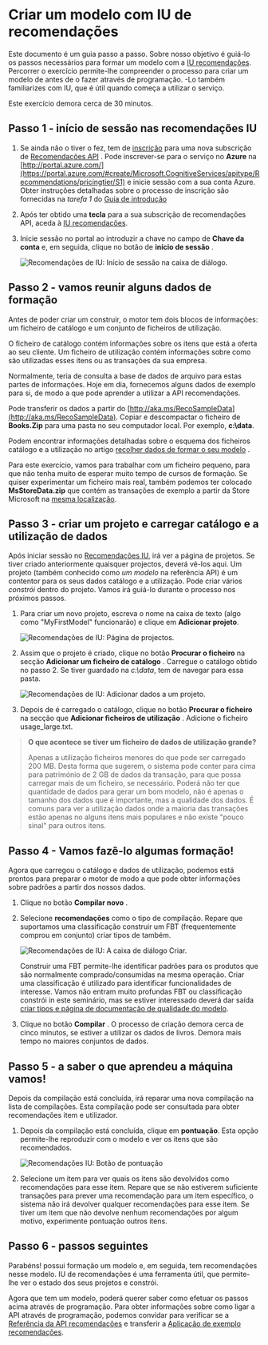 <properties
    pageTitle="Criar um modelo com a IU Recommnendations | Microsoft Azure"
    description="Recomendações de máquina Learning Azure - criar um modelo com IU de recomendações"
    services="cognitive-services"
    documentationCenter=""
    authors="luiscabrer"
    manager="jhubbard"
    editor="cgronlun"/>

<tags
    ms.service="cognitive-services"
    ms.workload="data-services"
    ms.tgt_pltfrm="na"
    ms.devlang="na"
    ms.topic="article"
    ms.date="10/11/2016"
    ms.author="luisca"/>

# <a name="building-a-model-with-the-recommendations-ui"></a>Criar um modelo com IU de recomendações

Este documento é um guia passo a passo. Sobre nosso objetivo é guiá-lo os passos necessários para formar um modelo com a [IU recomendações](https://recommendations-portal.azurewebsites.net/).
Percorrer o exercício permite-lhe compreender o processo para criar um modelo de antes de o fazer através de programação. -Lo também familiarizes com IU, que é útil quando começa a utilizar o serviço.

Este exercício demora cerca de 30 minutos.

<a name="Step1"></a>
## <a name="step-1---sign-in-to-the-recommendations-ui"></a>Passo 1 - início de sessão nas recomendações IU ##

1. Se ainda não o tiver o fez, tem de [inscrição](https://portal.azure.com/#create/Microsoft.CognitiveServices/apitype/Recommendations/pricingtier/S1) para uma nova subscrição de [Recomendações API](https://www.microsoft.com/cognitive-services/en-us/recommendations-api) . Pode inscrever-se para o serviço no **Azure** na [http://portal.azure.com/](https://portal.azure.com/#create/Microsoft.CognitiveServices/apitype/Recommendations/pricingtier/S1) e inicie sessão com a sua conta Azure. Obter instruções detalhadas sobre o processo de inscrição são fornecidas na *tarefa 1* do [Guia de introdução](cognitive-services-recommendations-quick-start.md) 

1. Após ter obtido uma **tecla** para a sua subscrição de recomendações API, aceda à [IU recomendações](https://recommendations-portal.azurewebsites.net/). 

1. Inicie sessão no portal ao introduzir a chave no campo de **Chave da conta** e, em seguida, clique no botão de **início de sessão** .

    ![Recomendações de IU: Início de sessão na caixa de diálogo.][reco_signin]


<a name="Step2"></a>
## <a name="step-2---lets-gather-some-training-data"></a>Passo 2 - vamos reunir alguns dados de formação ##

Antes de poder criar um construir, o motor tem dois blocos de informações: um ficheiro de catálogo e um conjunto de ficheiros de utilização. 

O ficheiro de catálogo contém informações sobre os itens que está a oferta ao seu cliente. Um ficheiro de utilização contém informações sobre como são utilizadas esses itens ou as transações da sua empresa.

Normalmente, teria de consulta a base de dados de arquivo para estas partes de informações. Hoje em dia, fornecemos alguns dados de exemplo para si, de modo a que pode aprender a utilizar a API recomendações.

Pode transferir os dados a partir do [http://aka.ms/RecoSampleData](http://aka.ms/RecoSampleData). Copiar e descompactar o ficheiro de **Books.Zip** para uma pasta no seu computador local. Por exemplo, **c:\data**.

Podem encontrar informações detalhadas sobre o esquema dos ficheiros catálogo e a utilização no artigo [recolher dados de formar o seu modelo](cognitive-services-recommendations-collecting-data.md) .
 
Para este exercício, vamos para trabalhar com um ficheiro pequeno, para que não tenha muito de esperar muito tempo de cursos de formação. Se quiser experimentar um ficheiro mais real, também podemos ter colocado **MsStoreData.zip** que contém as transações de exemplo a partir da Store Microsoft na [mesma localização](http://aka.ms/RecoSampleData).

<a name="Step3"></a>
## <a name="step-3---create-a-project-and-upload-catalog-and-usage-data"></a>Passo 3 - criar um projeto e carregar catálogo e a utilização de dados ##

Após iniciar sessão no [Recomendações IU](https://recommendations-portal.azurewebsites.net/), irá ver a página de projetos. Se tiver criado anteriormente quaisquer projectos, deverá vê-los aqui.
Um projeto (também conhecido como *um modelo* na referência API) é um contentor para os seus dados catálogo e a utilização. Pode criar vários *constrói* dentro do projeto. Vamos irá guiá-lo durante o processo nos próximos passos.

1. Para criar um novo projeto, escreva o nome na caixa de texto (algo como "MyFirstModel" funcionarão) e clique em **Adicionar projeto**.
 
    ![Recomendações de IU: Página de projectos.][reco_projects]

1. Assim que o projeto é criado, clique no botão **Procurar o ficheiro** na secção **Adicionar um ficheiro de catálogo** . Carregue o catálogo obtido no passo 2. Se tiver guardado na *c:\data*, tem de navegar para essa pasta.

    ![Recomendações de IU: Adicionar dados a um projeto.][reco_firstmodel]

1. Depois de é carregado o catálogo, clique no botão **Procurar o ficheiro** na secção que **Adicionar ficheiros de utilização** . Adicione o ficheiro usage_large.txt.

> **O que acontece se tiver um ficheiro de dados de utilização grande?**
>
> Apenas a utilização ficheiros menores do que pode ser carregado 200 MB. Desta forma que sugerem, o sistema pode conter para cima para património de 2 GB de dados da transação, para que possa carregar mais de um ficheiro, se necessário.
> Poderá não ter que quantidade de dados para gerar um bom modelo, não é apenas o tamanho dos dados que é importante, mas a qualidade dos dados. É comuns para ver a utilização dados onde a maioria das transações estão apenas no alguns itens mais populares e não existe "pouco sinal" para outros itens.

<a name="Step4"></a>
## <a name="step-4---lets-do-some-training"></a>Passo 4 - Vamos fazê-lo algumas formação! ##

Agora que carregou o catálogo e dados de utilização, podemos está prontos para preparar o motor de modo a que pode obter informações sobre padrões a partir dos nossos dados.

1.  Clique no botão **Compilar novo** .

1.  Selecione **recomendações** como o tipo de compilação. Repare que suportamos uma classificação construir um FBT (frequentemente comprou em conjunto) criar tipos de também.

    ![Recomendações de IU: A caixa de diálogo Criar.][reco_build_dialog.png]


    Construir uma FBT permite-lhe identificar padrões para os produtos que são normalmente comprado/consumidas na mesma operação.
    Criar uma classificação é utilizado para identificar funcionalidades de interesse. 
    Vamos não entram muito profundas FBT ou classificação constrói in este seminário, mas se estiver interessado deverá dar saída [criar tipos e página de documentação de qualidade do modelo](cognitive-services-recommendations-buildtypes.md).

1. Clique no botão **Compilar** . O processo de criação demora cerca de cinco minutos, se estiver a utilizar os dados de livros. Demora mais tempo no maiores conjuntos de dados.

<a name="Step5"></a>
## <a name="step-5---lets-find-out-what-the-machine-learned"></a>Passo 5 - a saber o que aprendeu a máquina vamos! ##

Depois da compilação está concluída, irá reparar uma nova compilação na lista de compilações. Esta compilação pode ser consultada para obter recomendações item e utilizador.

1. Depois da compilação está concluída, clique em **pontuação**. Esta opção permite-lhe reproduzir com o modelo e ver os itens que são recomendados.

    ![Recomendações IU: Botão de pontuação][reco_score_button]

1. Selecione um item para ver quais os itens são devolvidos como recomendações para esse item. Repare que se não estiverem suficiente transações para prever uma recomendação para um item específico, o sistema não irá devolver qualquer recomendações para esse item.  Se tiver um item que não devolve nenhum recomendações por algum motivo, experimente pontuação outros itens.

<a name="Step6"></a>
## <a name="step-6---next-steps"></a>Passo 6 - passos seguintes ##
Parabéns! possui formação um modelo e, em seguida, tem recomendações nesse modelo.  IU de recomendações é uma ferramenta útil, que permite-lhe ver o estado dos seus projetos e constrói. 

Agora que tem um modelo, poderá querer saber como efetuar os passos acima através de programação. Para obter informações sobre como ligar a API através de programação, podemos convidar para verificar se a [Referência da API recomendações](http://go.microsoft.com/fwlink/?LinkId=759348) e transferir a [Aplicação de exemplo recomendações](http://go.microsoft.com/fwlink/?LinkID=759344).


[reco_signin]:../media/cognitive-services/reco_signin.PNG
[reco_projects]:../media/cognitive-services/reco_projects.PNG
[reco_firstmodel]:../media/cognitive-services/reco_firstmodel.png
[reco_build_dialog.png]:../media/cognitive-services/reco_build_dialog.png
[reco_score_button]:../media/cognitive-services/reco_score_button.png
